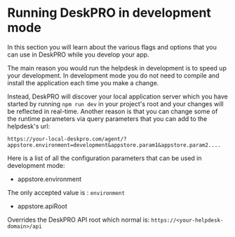 # Running DeskPRO in development mode

In this section you will learn about the various flags and options that you can use in DeskPRO while you develop your app. 

The main reason you would run the helpdesk in development is to speed up your development. In development mode you do not need to compile and install the application each time you make a change.

Instead, DeskPRO will discover your local application server which you have started by running `npm run dev` in your project's root and your changes will be reflected in real-time.
Another reason is that you can change some of the runtime parameters via query parameters that you can add to the helpdesk's url:

    https://your-local-deskpro.com/agent/?appstore.environment=development&appstore.param1&appstore.param2....
     
Here is a list of all the configuration parameters that can be used in development mode:
     
     
 - appstore.environment
        

The only accepted value is : `environment`

- appstore.apiRoot

Overrides the DeskPRO API root which normal is: `https://<your-helpdesk-domain>/api` 